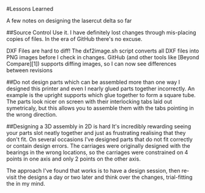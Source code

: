 #Lessons Learned

A few notes on designing the lasercut delta so far

##Source Control
Use it. I have definitely lost changes through mis-placing copies of files. In the era of GitHub there's no excuse.

DXF Files are hard to diff! The dxf2image.sh script converts all DXF files into PNG images before I check in changes. GitHub (and other tools like [Beyond Compare][1]) supports diffing images, so I can now see differences between revisions

##Do not design parts which can be assembled more than one way
I designed this printer and even I nearly glued parts together incorrectly. An example is the upright supports which glue together to form a square tube. The parts look nicer on screen with their interlocking tabs laid out symetricaly, but this allows you to assemble them with the tabs pointing in the wrong direction.

##Designing a 3D assembly in 2D is hard
It's incredibly rewarding seeing your parts slot neatly  together and just as frustrating realising that they don't fit.  On several occasions I've designed parts that do not fit correctly or contain design errors. The carriages were originally designed with the bearings in the wrong locations, so the carriages were constrained on 4 points in one axis and only 2 points on the other axis. 

The approach I've found that works is to have a design session, then re-visit the designs a day or two later and think over the changes, trial-fitting the in my mind.